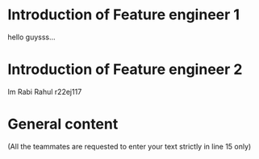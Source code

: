 # Introduction of Feature engineer 1
hello guysss...




# Introduction of Feature engineer 2 
Im Rabi Rahul r22ej117





# General content
(All the teammates are requested to enter your text strictly in line 15 only)





